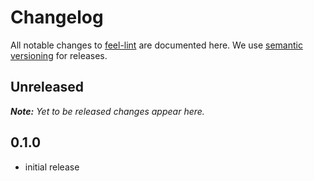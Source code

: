 # Changelog

All notable changes to [feel-lint](https://github.com/bpmn-io/feel-lint) are documented here. We use [semantic versioning](http://semver.org/) for releases.

## Unreleased

___Note:__ Yet to be released changes appear here._

## 0.1.0

* initial release